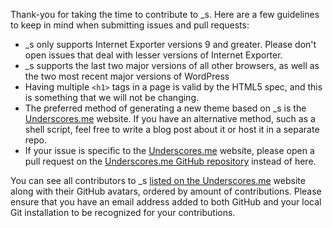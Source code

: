 Thank-you for taking the time to contribute to _s. Here are a few guidelines to keep in mind when submitting issues and pull requests:

- _s only supports Internet Exporter versions 9 and greater. Please don't open issues that deal with lesser versions of Internet Exporter.
- _s supports the last two major versions of all other browsers, as well as the two most recent major versions of WordPress
- Having multiple `<h1>` tags in a page is valid by the HTML5 spec, and this is something that we will not be changing.
- The preferred method of generating a new theme based on _s is the [Underscores.me](http://underscores.me) website. If you have an alternative method, such as a shell script, feel free to write a blog post about it or host it in a separate repo.
- If your issue is specific to the [Underscores.me](http://underscores.me) website, please open a pull request on the [Underscores.me GitHub repository](https://github.com/Automattic/underscores.me) instead of here.

You can see all contributors to _s [listed on the Underscores.me](http://underscores.me/#contribute) website along with their GitHub avatars, ordered by amount of contributions. Please ensure that you have an email address added to both GitHub and your local Git installation to be recognized for your contributions.
